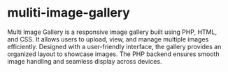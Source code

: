 # muliti-image-gallery
Multi Image Gallery is a responsive image gallery built using PHP, HTML, and CSS. It allows users to upload, view, and manage multiple images efficiently. Designed with a user-friendly interface, the gallery provides an organized layout to showcase images. The PHP backend ensures smooth image handling and seamless display across devices.
